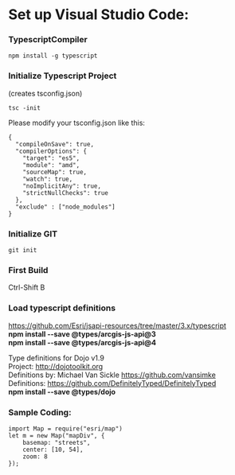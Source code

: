 # Set up Visual Studio Code:

### TypescriptCompiler
```
npm install -g typescript
```
### Initialize Typescript Project
(creates tsconfig.json)
```
tsc -init
```
Please modify your tsconfig.json like this:
```
{
  "compileOnSave": true,
  "compilerOptions": {
    "target": "es5",
    "module": "amd",
    "sourceMap": true,
    "watch": true,
    "noImplicitAny": true,
    "strictNullChecks": true
  },
  "exclude" : ["node_modules"]
}
```

### Initialize GIT
```
git init
```
### First Build
Ctrl-Shift B

### Load typescript definitions
https://github.com/Esri/jsapi-resources/tree/master/3.x/typescript  
**npm install --save @types/arcgis-js-api@3**  
**npm install --save @types/arcgis-js-api@4**  

Type definitions for Dojo v1.9  
Project: http://dojotoolkit.org  
Definitions by: Michael Van Sickle <https://github.com/vansimke>  
Definitions: https://github.com/DefinitelyTyped/DefinitelyTyped  
**npm install --save @types/dojo**  

### Sample Coding:
```
import Map = require("esri/map")
let m = new Map("mapDiv", {
    basemap: "streets",
    center: [10, 54],
    zoom: 8
});
```
